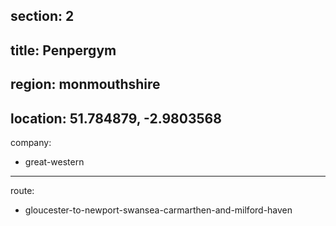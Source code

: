 section: 2
----
title: Penpergym
----
region: monmouthshire
----
location: 51.784879, -2.9803568
----
company:
- great-western
----
route:
- gloucester-to-newport-swansea-carmarthen-and-milford-haven
